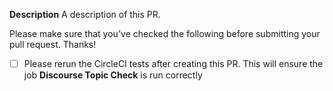 
**Description**
A description of this PR.

Please make sure that you've checked the following before submitting your pull request. Thanks!

- [ ] Please rerun the CircleCI tests after creating this PR. This will ensure the job **Discourse Topic Check** is run correctly